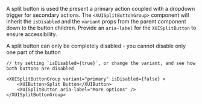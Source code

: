 A split button is used the present a primary action coupled with a dropdown trigger for secondary actions.
The `<XUISplitButtonGroup>` component will inherit the `isDisabled` and the `variant` props from the parent component down to the button children. Provide an `aria-label` for the `XUISplitButton` to ensure accessibility.

A split button can only be completely disabled - you cannot disable only one part of the button

```
// try setting `isDisabled={true}`, or change the variant, and see how both buttons are disabled

<XUISplitButtonGroup variant="primary" isDisabled={false} >
	<XUIButton>Split Button</XUIButton>
	<XUISplitButton aria-label="More options" />
</XUISplitButtonGroup>
```
